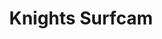 ---
layout: child_layout/surfcams_item
title: Knights Surfcam
permalink: /surfcams/knights/unpaid/
user_type: unpaid
theme: theme-unpaid
---